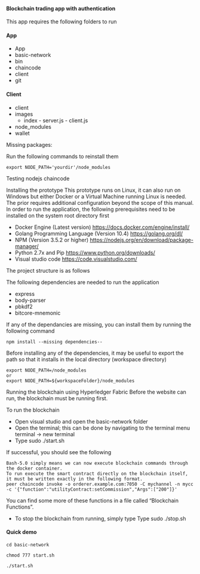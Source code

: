 #### Blockchain trading app with authentication

This app requires the following folders to run

#### App 

-  App 
  -  basic-network
  -  bin
  -  chaincode
  -  client
  -  git

#### Client 

-  client
  -  images
        -  index
          -  server.js
          -  client.js
   -  node_modules
   -  wallet

Missing packages:

Run the following commands to reinstall them

```
export NODE_PATH='yourdir'/node_modules
```

Testing nodejs chaincode



Installing the prototype
This prototype runs on Linux, it can also run on Windows but either Docker or a Virtual Machine running Linux is needed. The prior requires additional configuration beyond the scope of this manual.
In order to run the application, the following prerequisites need to be installed on the system root directory first

-  Docker Engine (Latest version) https://docs.docker.com/engine/install/
-  Golang Programming Language (Version 10.4) https://golang.org/dl/
-  NPM (Version 3.5.2 or higher) https://nodejs.org/en/download/package-manager/
-  Python 2.7x and Pip https://www.python.org/downloads/
-  Visual studio code https://code.visualstudio.com/

The project structure is as follows

The following dependencies are needed to run the application

-  express
-  body-parser
-  pbkdf2
-  bitcore-mnemonic

If any of the dependancies are missing, you can install them by running the following command

```
npm install --missing dependencies--
```

Before installing any of the dependencies, it may be useful to export the path so that it installs in the local directory (workspace directory)

```
export NODE_PATH=/node_modules 
or
export NODE_PATH=${workspaceFolder}/node_modules
```

Running the blockchain using Hyperledger Fabric
Before the website can run, the blockchain must be running first.

To run the blockchain

-  Open visual studio and open the basic-network folder 
-  Open the terminal; this can be done by navigating to the terminal menu  terminal -> new terminal
-  Type sudo ./start.sh

If successful, you should see the following
 
```
Bash-5.0 simply means we can now execute blockchain commands through the docker container. 
To run execute the smart contract directly on the blockchain itself, it must be written exactly in the following format.
peer chaincode invoke -o orderer.example.com:7050 -C mychannel -n mycc -c '{"function":"utilityContract:setCommission","Args":["200"]}'
```

You can find some more of these functions in a file called “Blockchain Functions”.

-  To stop the blockchain from running, simply type Type sudo ./stop.sh

#### Quick demo 
```
cd basic-network

chmod 777 start.sh

./start.sh
```
